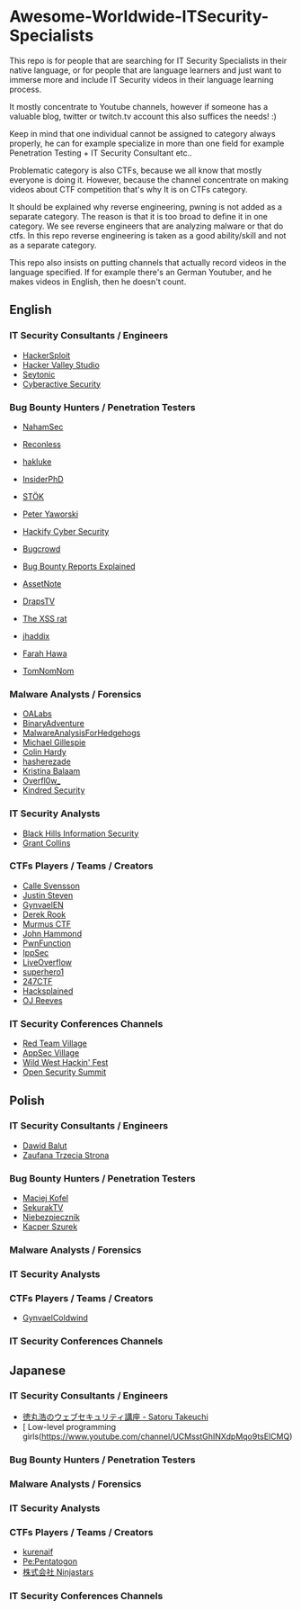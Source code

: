 # Awesome-Worldwide-ITSecurity-Specialists
This repo is for people that are searching for IT Security Specialists in their native language, or for people that are language learners and just want to immerse more and include IT Security videos in their language learning process. 

It mostly concentrate to Youtube channels, however if someone has a valuable blog, twitter or twitch.tv account this also suffices the needs! :) 

Keep in mind that one individual cannot be assigned to category always properly, he can for example specialize in more than one field for example Penetration Testing + IT Security Consultant etc.. 

Problematic category is also CTFs, because we all know that mostly everyone is doing it. However, because the channel concentrate on making videos about CTF competition that's why It is on CTFs category.

It should be explained why reverse engineering, pwning is not added as a separate category. The reason is that it is too broad to define it in one category. We see reverse engineers that are analyzing malware or that do ctfs. In this repo reverse engineering is taken as a good ability/skill and not as a separate category.

This repo also insists on putting channels that actually record videos in the language specified. If for example there's an German Youtuber, and he makes videos in English, then he doesn't count.

## English

### IT Security Consultants / Engineers

- [ HackerSploit ](https://www.youtube.com/channel/UC0ZTPkdxlAKf-V33tqXwi3Q) 
- [ Hacker Valley Studio ](https://www.youtube.com/channel/UCMHeoyhkHdb4DdbBkhORqMQ)
- [ Seytonic ](https://www.youtube.com/channel/UCW6xlqxSY3gGur4PkGPEUeA)
- [ Cyberactive Security ](https://www.youtube.com/channel/UCwP3e3Q-5vExm5PCailxPzg)

### Bug Bounty Hunters / Penetration Testers

- [ NahamSec ](https://www.youtube.com/channel/UCCZDt7MuC3Hzs6IH4xODLBw)
- [ Reconless ](https://www.youtube.com/channel/UCCp25j1Zh9vc_WFm-nB9fhQ)
- [ hakluke ](https://www.youtube.com/channel/UCCzvz8jsulXm27Cd6k3vzyg)
- [ InsiderPhD ](https://www.youtube.com/channel/UCPiN9NPjIer8Do9gUFxKv7A)
- [ STÖK ](https://www.youtube.com/channel/UCQN2DsjnYH60SFBIA6IkNwg)
- [ Peter Yaworski ](https://www.youtube.com/channel/UCS0y5e-AMsZO8GEFtKBAzkA)
- [ Hackify Cyber Security ](https://www.youtube.com/channel/UCS82DNnKOhXHcGKxGzQvNSQ)
- [ Bugcrowd ](https://www.youtube.com/channel/UCo1NHk_bgbAbDBc4JinrXww)

- [ Bug Bounty Reports Explained ](https://www.youtube.com/channel/UCZDyl7G-Lq-EMVO8PfDFp9g)
- [ AssetNote ](https://www.youtube.com/channel/UCZitj8Ue3lkHwOzDceBVqXA)
- [ DrapsTV ](https://www.youtube.com/channel/UCea5cMUa9xNU0kUtbRcTkqA)
- [ The XSS rat ](https://www.youtube.com/channel/UCjBhClJ59W4hfUly51i11hg)
- [ jhaddix ](https://www.youtube.com/channel/UCk0f0svao7AKeK3RfiWxXEA)
- [ Farah Hawa ](https://www.youtube.com/channel/UCq9IyPMXiwD8yBFHkxmN8zg)
- [ TomNomNom ](https://www.youtube.com/channel/UCyBZ1F8ZCJVKSIJPrLINFyA)

### Malware Analysts / Forensics

- [ OALabs ](https://www.youtube.com/channel/UC--DwaiMV-jtO-6EvmKOnqg) 
- [ BinaryAdventure ](https://www.youtube.com/channel/UCSLlgiYtOXZnYPba_W4bHqQ)
- [ MalwareAnalysisForHedgehogs ](https://www.youtube.com/channel/UCVFXrUwuWxNlm6UNZtBLJ-A)
- [ Michael Gillespie ](https://www.youtube.com/channel/UCDbWhUnMdhxi2bo-oZQ1m3Q)
- [ Colin Hardy ](https://www.youtube.com/channel/UCND1KVdVt8A580SjdaS4cZg)
- [ hasherezade ](https://www.youtube.com/channel/UCNWVswPNgn5kutPNa5sprkg)
- [ Kristina Balaam ](https://www.youtube.com/channel/UCRHFnRniDEGJCZgsEgtUPxA)
- [ Overfl0w_](https://www.youtube.com/channel/UCrnGneCt1fB90zj8qnq3hVA)
- [ Kindred Security ](https://www.youtube.com/channel/UCwP3e3Q-5vExm5PCailxPzg)

### IT Security Analysts

- [ Black Hills Information Security ](https://www.youtube.com/channel/UCJ2U9Dq9NckqHMbcUupgF0A)
- [ Grant Collins ](https://www.youtube.com/channel/UCTLUi3oc1-a7dS-2-YgEKmA)

### CTFs Players / Teams / Creators

- [ Calle Svensson ](https://www.youtube.com/channel/UC0WMQTG_-WIWm8eacM8D8QQ)
- [ Justin Steven ](https://www.youtube.com/channel/UCCBmFvsR6sIPrmjSVVxY9ng)
- [ GynvaelEN ](https://www.youtube.com/channel/UCCkVMojdBWS-JtH7TliWkVg)
- [ Derek Rook ](https://www.youtube.com/channel/UCMACXuWd2w6_IEGog744UaA)
- [ Murmus CTF ](https://www.youtube.com/channel/UCUB9vOGEUpw7IKJRoR4PK-A)
- [ John Hammond ](https://www.youtube.com/channel/UCVeW9qkBjo3zosnqUbG7CFw)
- [ PwnFunction ](https://www.youtube.com/channel/UCW6MNdOsqv2E9AjQkv9we7A)
- [ IppSec ](https://www.youtube.com/channel/UCa6eh7gCkpPo5XXUDfygQQA)
- [ LiveOverflow ](https://www.youtube.com/channel/UClcE-kVhqyiHCcjYwcpfj9w)
- [ superhero1 ](https://www.youtube.com/channel/UCm2SwKmx3Ya1HG5RmHR7SCA)
- [ 247CTF ](https://www.youtube.com/channel/UCtGLeKomT06x3xZ2SZp2l9Q)
- [ Hacksplained ](https://www.youtube.com/channel/UCyv6ItVqQPnlFFi2zLxlzXA)
- [OJ Reeves ](https://www.youtube.com/channel/UCz2aqRQWMhJ4wcJq3XneqRg)

### IT Security Conferences Channels 

- [ Red Team Village ](https://www.youtube.com/channel/UC8nq3PX9coMiqgKH6fw-VCQ)
- [AppSec Village ](https://www.youtube.com/channel/UCpT8Ll0b9ZLj1DeEQQz7f0A)
- [ Wild West Hackin' Fest](https://www.youtube.com/channel/UCef0TWni8ghLcJphdmDBoxw)
- [ Open Security Summit ](https://www.youtube.com/channel/UCyse9b_2JLJUxKMLgSpOL-Q)

## Polish

### IT Security Consultants / Engineers

- [ Dawid Balut ](https://www.youtube.com/channel/UC1h6AnWkWOUOC4BlIr51R8w)
- [ Zaufana Trzecia Strona ](https://www.youtube.com/c/ZaufanaTrzeciaStronaYT/videos)

### Bug Bounty Hunters / Penetration Testers

- [ Maciej Kofel ](https://www.youtube.com/channel/UCAKp7J068aaLjwp3AKP006g)
- [ SekurakTV ](https://www.youtube.com/channel/UCfxk5idSdKXTEqAOa8YXIgw)
- [ Niebezpiecznik ](https://www.youtube.com/channel/UCe6nK69Yc1zna7QSJEfA9pw)
- [ Kacper Szurek ](https://www.youtube.com/channel/UCP16m86ciUUlU8UZvlpw0TQ)

### Malware Analysts / Forensics



### IT Security Analysts



### CTFs Players / Teams / Creators

- [ GynvaelColdwind ](https://www.youtube.com/user/GynvaelColdwind)

### IT Security Conferences Channels 


## Japanese

### IT Security Consultants / Engineers

- [ 徳丸浩のウェブセキュリティ講座 - Satoru Takeuchi ](https://www.youtube.com/channel/UCLNW6Bo_YU3TxnzsII2gEDA)
- [ Low-level programming girls(https://www.youtube.com/channel/UCMsstGhINXdpMqo9tsElCMQ)

### Bug Bounty Hunters / Penetration Testers



### Malware Analysts / Forensics



### IT Security Analysts



### CTFs Players / Teams / Creators

- [ kurenaif ](https://www.youtube.com/channel/UCM--uemqoP45daIZG2-VpOA)
- [ Pe:Pentatogon ](https://www.youtube.com/channel/UCPAr29YwG7yeuiBkvgjnaGQ)
- [ 株式会社 Ninjastars ](https://www.youtube.com/channel/UCcKLJ_93efAxLUk78UZik1Q)
### IT Security Conferences Channels 




